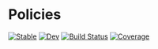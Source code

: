 # Policies

[![Stable](https://img.shields.io/badge/docs-stable-blue.svg)](https://DecisionMakingAI.github.io/Policies.jl/stable)
[![Dev](https://img.shields.io/badge/docs-dev-blue.svg)](https://DecisionMakingAI.github.io/Policies.jl/dev)
[![Build Status](https://github.com/DecisionMakingAI/Policies.jl/workflows/CI/badge.svg)](https://github.com/DecisionMakingAI/Policies.jl/actions)
[![Coverage](https://codecov.io/gh/DecisionMakingAI/Policies.jl/branch/master/graph/badge.svg)](https://codecov.io/gh/DecisionMakingAI/Policies.jl)
